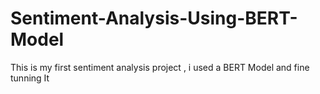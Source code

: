   # Sentiment-Analysis-Using-BERT-Model
This is my first sentiment analysis project , i used a BERT Model and fine tunning It  
   
   
     
           
    
           
              
      
   
